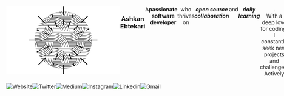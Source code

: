 <div align="center" style="display: flex;">
  <img width=300 height=180 alt="Website" src="https://github.com/Chamepp/Chamepp/blob/main/Symbol.png"/> <br />
  <h3 style="font-size: 30 px;">Ashkan Ebtekari</h3>
  A <b>passionate software developer</b> who thrives on <b><i>open source collaboration</i></b> and <b><i>daily learning</i></b>. <br />
  With a deep love for coding, I constantly seek new projects and challenges. <br />
  Actively <b>contributing to open-source initiatives</b>, I believe in <br />
  giving back to the developer community.
</div>

<br />

<div align="center" style="display: flex;">
  <img alt="Website" src="https://img.shields.io/badge/website-000000?style=for-the-badge&logo=About.me&logoColor=white"/>
  <img alt="Twitter" src="https://img.shields.io/badge/Twitter-1DA1F2?style=for-the-badge&logo=twitter&logoColor=white"/>
  <img alt="Medium" src="https://img.shields.io/badge/Medium-12100E?style=for-the-badge&logo=medium&logoColor=white"/>
  <img alt="Instagram" src="https://img.shields.io/badge/Instagram-E4405F?style=for-the-badge&logo=instagram&logoColor=white"/>
  <img alt="Linkedin" src="https://img.shields.io/badge/LinkedIn-0077B5?style=for-the-badge&logo=linkedin&logoColor=white"/>
  <img alt="Gmail" src="https://img.shields.io/badge/Gmail-D14836?style=for-the-badge&logo=gmail&logoColor=white"/>
</div>



